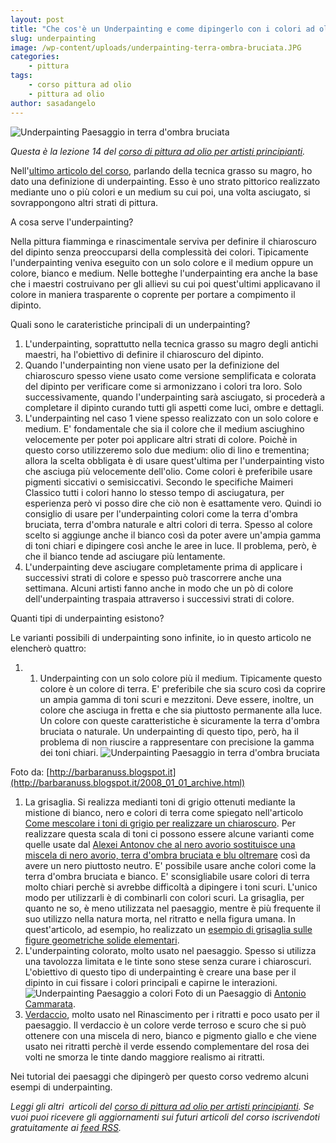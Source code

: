 ```yaml
---
layout: post
title: "Che cos'è un Underpainting e come dipingerlo con i colori ad olio"
slug: underpainting
image: /wp-content/uploads/underpainting-terra-ombra-bruciata.JPG
categories:
    - pittura
tags:
    - corso pittura ad olio
    - pittura ad olio
author: sasadangelo
---
```


![Underpainting Paesaggio in terra d'ombra bruciata](https://www.disegnoepittura.it/wp-content/uploads/underpainting-terra-ombra-bruciata.JPG "Underpainting Paesaggio in terra d'ombra bruciata")

_Questa è la lezione 14 del [corso di pittura ad olio per artisti principianti](https://www.disegnoepittura.it/corso-pittura-olio-artisti-principianti-2/)._

Nell'[ultimo articolo del corso](https://www.disegnoepittura.it/tecnica-bagnato-bagnato-grasso-magro/), parlando della tecnica grasso su magro, ho dato una definizione di underpainting. Esso è uno strato pittorico realizzato mediante uno o più colori e un medium su cui poi, una volta asciugato, si sovrappongono altri strati di pittura.

A cosa serve l'underpainting?

Nella pittura fiamminga e rinascimentale serviva per definire il chiaroscuro del dipinto senza preoccuparsi della complessità dei colori. Tipicamente l'underpainting veniva eseguito con un solo colore e il medium oppure un colore, bianco e medium. Nelle botteghe l'underpainting era anche la base che i maestri costruivano per gli allievi su cui poi quest'ultimi applicavano il colore in maniera trasparente o coprente per portare a compimento il dipinto.

Quali sono le carateristiche principali di un underpainting?

1. L'underpainting, soprattutto nella tecnica grasso su magro degli antichi maestri, ha l'obiettivo di definire il chiaroscuro del dipinto.
2. Quando l'underpainting non viene usato per la definizione del chiaroscuro spesso viene usato come versione semplificata e colorata del dipinto per verificare come si armonizzano i colori tra loro. Solo successivamente, quando l'underpainting sarà asciugato, si procederà a completare il dipinto curando tutti gli aspetti come luci, ombre e dettagli.
3. L'underpainting nel caso 1 viene spesso realizzato con un solo colore e medium. E' fondamentale che sia il colore che il medium asciughino velocemente per poter poi applicare altri strati di colore. Poichè in questo corso utilizzeremo solo due medium: olio di lino e trementina; allora la scelta obbligata è di usare quest'ultima per l'underpainting visto che asciuga più velocemente dell'olio. Come colori è preferibile usare pigmenti siccativi o semisiccativi. Secondo le specifiche Maimeri Classico tutti i colori hanno lo stesso tempo di asciugatura, per esperienza però vi posso dire che ciò non è esattamente vero. Quindi io consiglio di usare per l'underpainting colori come la terra d'ombra bruciata, terra d'ombra naturale e altri colori di terra. Spesso al colore scelto si aggiunge anche il bianco così da poter avere un'ampia gamma di toni chiari e dipingere così anche le aree in luce. Il problema, però, è che il bianco tende ad asciugare più lentamente.
4. L'underpainting deve asciugare completamente prima di applicare i successivi strati di colore e spesso può trascorrere anche una settimana. Alcuni artisti fanno anche in modo che un pò di colore dell'underpainting traspaia attraverso i successivi strati di colore.

Quanti tipi di underpainting esistono?

Le varianti possibili di underpainting sono infinite, io in questo articolo ne elencherò quattro:

1. 1. Underpainting con un solo colore più il medium. Tipicamente questo colore è un colore di terra. E' preferibile che sia scuro così da coprire un ampia gamma di toni scuri e mezzitoni. Deve essere, inoltre, un colore che asciuga in fretta e che sia piuttosto permanente alla luce. Un colore con queste caratteristiche è sicuramente la terra d'ombra bruciata o naturale. Un underpainting di questo tipo, però, ha il problema di non riuscire a rappresentare con precisione la gamma dei toni chiari. ![Underpainting Paesaggio in terra d'ombra bruciata](https://www.disegnoepittura.it/wp-content/uploads/underpainting-terra-ombra-bruciata.JPG "Underpainting Paesaggio in terra d'ombra bruciata")

Foto da: [http://barbaranuss.blogspot.it](http://barbaranuss.blogspot.it/2008_01_01_archive.html)

1. La grisaglia. Si realizza medianti toni di grigio ottenuti mediante la mistione di bianco, nero e colori di terra come spiegato nell'articolo [Come mescolare i toni di grigio per realizzare un chiaroscuro](https://www.disegnoepittura.it/come-mescolare-colori-realizzare-chiaroscuro/). Per realizzare questa scala di toni ci possono essere alcune varianti come quelle usate dal [Alexei Antonov che al nero avorio sostituisce una miscela di nero avorio, terra d'ombra bruciata e blu oltremare](https://www.disegnoepittura.it/dipingere-rubens-vermeer-rembrandt-4/) così da avere un nero piuttosto neutro. E' possibile usare anche colori come la terra d'ombra bruciata e bianco. E' sconsigliabile usare colori di terra molto chiari perchè si avrebbe difficoltà a dipingere i toni scuri. L'unico modo per utilizzarli è di combinarli con colori scuri. La grisaglia, per quanto ne so, è meno utilizzata nel paesaggio, mentre è più frequente il suo utilizzo nella natura morta, nel ritratto e nella figura umana. In quest'articolo, ad esempio, ho realizzato un [esempio di grisaglia sulle figure geometriche solide elementari](https://www.disegnoepittura.it/corso-pittura-olio-artisti-principianti-chiaroscuro-forme-geometriche-base/).
2. L'underpainting colorato, molto usato nel paesaggio. Spesso si utilizza una tavolozza limitata e le tinte sono stese senza curare i chiaroscuri. L'obiettivo di questo tipo di underpainting è creare una base per il dipinto in cui fissare i colori principali e capirne le interazioni. ![Underpainting Paesaggio a colori](https://www.disegnoepittura.it/wp-content/uploads/underpainting-colori.jpg "Underpainting Paesaggio a colori") Foto di un Paesaggio di [Antonio Cammarata](https://www.dipinticammarata.it/).
3. [Verdaccio](https://en.wikipedia.org/wiki/Verdaccio), molto usato nel Rinascimento per i ritratti e poco usato per il paesaggio. Il verdaccio è un colore verde terroso e scuro che si può ottenere con una miscela di nero, bianco e pigmento giallo e che viene usato nei ritratti perchè il verde essendo complementare del rosa dei volti ne smorza le tinte dando maggiore realismo ai ritratti.

Nei tutorial dei paesaggi che dipingerò per questo corso vedremo alcuni esempi di underpainting.

_Leggi gli altri  articoli del [corso di pittura ad olio per artisti principianti](https://www.disegnoepittura.it/corso-pittura-olio-artisti-principianti-2/). Se vuoi puoi ricevere gli aggiornamenti sui futuri articoli del corso iscrivendoti gratuitamente ai [feed RSS](http://feeds2.feedburner.com/DisegnoPittura)._
